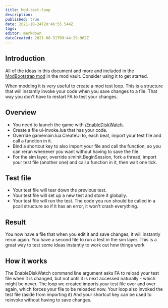 ```yaml
---
title: Mod-test-loop
description: 
published: true
date: 2021-10-24T20:46:55.544Z
tags: 
editor: markdown
dateCreated: 2021-08-31T09:44:29.962Z
---
```


## Introduction

All of the ideas in this document and more and included in the [ModBootstrap mod](ModBootstrap_mod "wikilink") in the mod vault. Consider using it to get started.

When modding it is very useful to create a mod test loop. This is a structure that will instantly invoke your code when you save changes to a file. That way you don't have to restart FA to test your changes.

## Overview
- You need to launch the game with [/EnableDiskWatch](Command_Line_Switches "wikilink").
- Create a file ui-invoke.lua that has your code.
- Override gamemain.lua.CreateUi to, each beat, import your test file and call a function in it.
- Bind a shortcut key to also import your file and call the function, so you can rerun whenever you want without having to save the file.
- For the sim layer, override simInit.BeginSession, fork a thread, import your test file (another one) and call a function in it, then wait one tick.

## Test file
- Your test file will tear down the previous test.
- Your test file will set up a new test and store it globally.
- Your test file will run the test. The code you run should be called in a pcall structure so if it has an error, it won't crash  everything.

## Result
You now have a file that when you edit it and save changes, it will instantly rerun again. You have a second file to run a test in the sim layer. This is a great way to test some ideas instantly to work out how things work

## How it works
The EnableDiskWatch command line argument asks FA to reload your test file when it is changed, but not until it is next accessed naturally - which might be never. The loop we created imports your test file over and over again, which forces your file to be reloaded now. Your loop also invoked the test file (aside from importing it) And your shortcut key can be used to reinvoke without having to save changes.